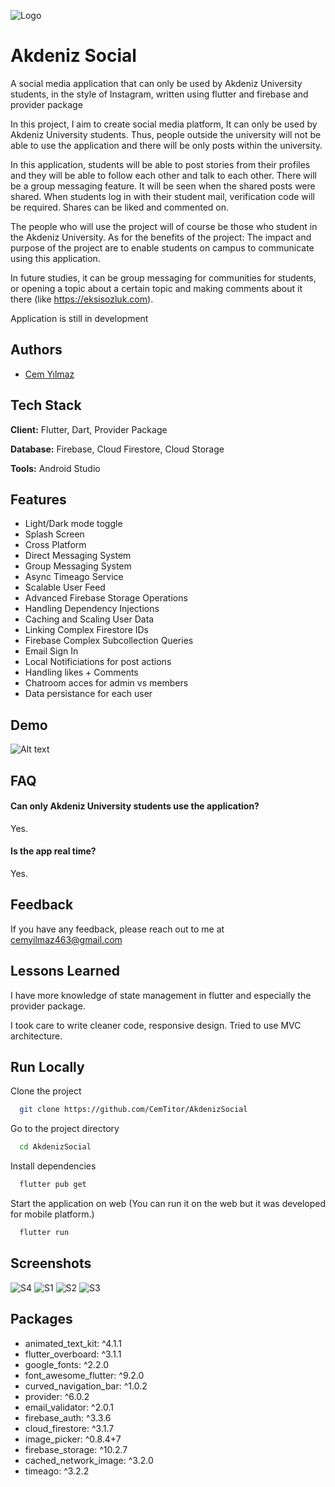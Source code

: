 ![Logo](https://seeklogo.com/images/A/akdeniz-universitesi-logo-B017290F9B-seeklogo.com.png)


# Akdeniz Social




A social media application that can only be used by Akdeniz University students, in the style of Instagram, written using flutter and firebase and provider package


In this project, I aim to create social media platform, It can only be used by Akdeniz University students. Thus, people outside the university will not be able to use the application and there will be only posts within the university. 

In this application, students will be able to post stories from their profiles and they will be able to follow each other and talk to each other. There will be a group messaging feature. It will be seen when the shared posts were shared. When students log in with their student mail, verification code will be required. Shares can be liked and commented on.




The people who will use the project will of course be those who student in the Akdeniz University. As for the benefits of the project:
The impact and purpose of the project are to enable students on campus to communicate using this application.

In future studies, it can be group messaging for communities for students, or opening a topic about a certain topic and making comments about it there (like https://eksisozluk.com).


Application is still in development
## Authors

- [Cem Yılmaz](https://github.com/CemTitor)


## Tech Stack

**Client:** Flutter, Dart, Provider Package

**Database:** Firebase, Cloud Firestore, Cloud Storage

**Tools:** Android Studio


## Features

- Light/Dark mode toggle
- Splash Screen
- Cross Platform
-	Direct Messaging System
-	Group Messaging System
-	Async Timeago Service
-	Scalable User Feed
-	Advanced Firebase Storage Operations
-	Handling Dependency Injections
-	Caching and Scaling User Data
-	Linking Complex Firestore IDs
-	Firebase Complex Subcollection Queries
-	Email Sign In
-	Local Notificiations for post actions
-	Handling likes + Comments
-	Chatroom acces for admin vs members
-	Data persistance for each user



## Demo

![Alt text](https://github.com/CemTitor/AkdenizSocial/blob/master/gif_20220303_161241.gif)


## FAQ

#### Can only Akdeniz University students use the application?

Yes.

#### Is the app real time?

Yes.


## Feedback

If you have any feedback, please reach out to me at cemyilmaz463@gmail.com


## Lessons Learned


I have more knowledge of state management in flutter and especially the provider package.

I took care to write cleaner code, responsive design. 
Tried to use MVC architecture.


## Run Locally

Clone the project

```bash
  git clone https://github.com/CemTitor/AkdenizSocial
```

Go to the project directory

```bash
  cd AkdenizSocial
```

Install dependencies

```bash
  flutter pub get
```

Start the application on web 
(You can run it on the web but it was developed for mobile platform.)

```bash
  flutter run
```


## Screenshots

![S4](https://user-images.githubusercontent.com/43721794/156572742-331d450d-7c6e-470d-afe3-8efd3a1cbc0f.jpg)
![S1](https://user-images.githubusercontent.com/43721794/156572760-87eb216d-b74f-4706-800a-362ff78d0905.jpg)
![S2](https://user-images.githubusercontent.com/43721794/156572761-51f4e4e4-e3fe-4eaa-a96f-f533141fd421.jpg)
![S3](https://user-images.githubusercontent.com/43721794/156572765-14c6ca72-4d8d-412e-9b72-6d6f48cfd77d.jpg)


## Packages

- animated_text_kit: ^4.1.1
- flutter_overboard: ^3.1.1
-  google_fonts: ^2.2.0
-  font_awesome_flutter: ^9.2.0
-  curved_navigation_bar: ^1.0.2
-  provider: ^6.0.2
-  email_validator: ^2.0.1
-  firebase_auth: ^3.3.6
-  cloud_firestore: ^3.1.7
-  image_picker: ^0.8.4+7
-  firebase_storage: ^10.2.7
- cached_network_image: ^3.2.0
-  timeago: ^3.2.2
  


